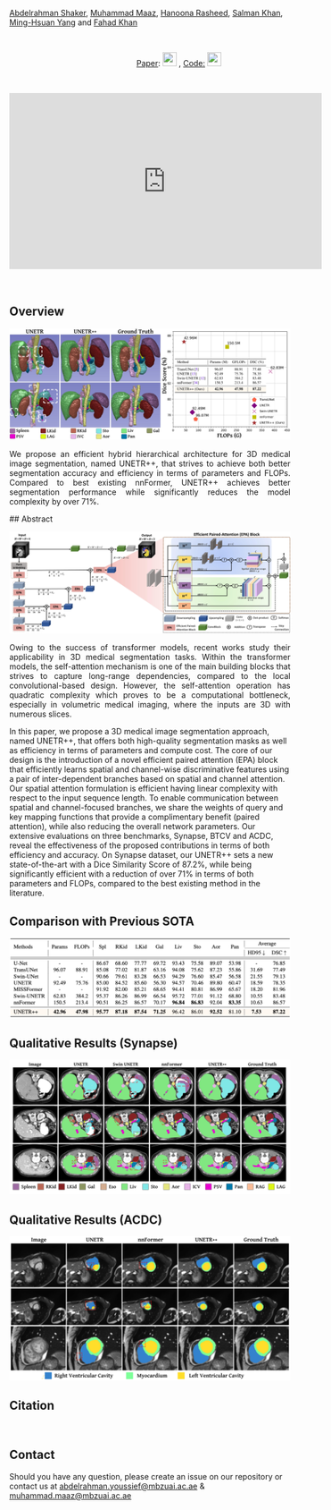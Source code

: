 
[Abdelrahman Shaker](https://scholar.google.com/citations?hl=en&user=eEz4Wu4AAAAJ), [Muhammad Maaz](https://scholar.google.com/citations?user=vTy9Te8AAAAJ&hl=en&authuser=1&oi=sra), [Hanoona Rasheed](https://scholar.google.com/citations?user=yhDdEuEAAAAJ&hl=en&oi=ao), [Salman Khan](https://salman-h-khan.github.io/), [Ming-Hsuan Yang](https://scholar.google.com/citations?user=p9-ohHsAAAAJ&hl=en&oi=ao) and [Fahad Khan](https://scholar.google.es/citations?user=zvaeYnUAAAAJ&hl=en)


<br>

&emsp;&emsp;&emsp;&emsp;&emsp;&emsp;&emsp;&emsp;&emsp;&emsp;&emsp;&emsp;&emsp;&emsp;&emsp;&emsp;  [Paper](https://arxiv.org/abs/2206.10589): [<img height="25" src="/Medical_Image_Segmentation/Paper.PNG" width="25" />](https://arxiv.org/abs/2206.10589)  , [Code:](https://github.com/mmaaz60/EdgeNeXt) [<img height="25" src="/Medical_Image_Segmentation/Github.png" width="25" />](https://github.com/mmaaz60/EdgeNeXt)

<br>

<p align="center">
<iframe width="560" height="315" src="https://www.youtube.com/embed/Oh-ooHlx58o" title="YouTube video player" frameborder="0" allow="accelerometer; autoplay; clipboard-write; encrypted-media; gyroscope; picture-in-picture" allowfullscreen></iframe>
</p>

<br>

## Overview
<p align="center">
<!-- ![results](images/madds_vs_top_1.png) -->
<img src="images/intro_fig.jpg" width="800">
<p align="justify">
We propose an efficient hybrid hierarchical architecture for 3D medical image segmentation, named UNETR++, that strives to achieve both better segmentation
accuracy and efficiency in terms of parameters and FLOPs. Compared to best existing nnFormer, UNETR++ achieves better segmentation performance while significantly reduces the model complexity by over 71%.
</p>
## Abstract


![main figure](images/UNETR++_Block_Diagram.jpg)

<p align="justify" width="800">
Owing to the success of transformer models, recent works study their applicability in 3D medical segmentation tasks. 
Within the transformer models, the self-attention mechanism is one of the main building blocks that strives to capture long-range dependencies, compared to the local convolutional-based design. However, the self-attention operation has quadratic complexity which proves to be a computational bottleneck, especially in volumetric medical imaging, where the inputs are 3D with numerous slices. 
    
In this paper, we propose a 3D medical image segmentation approach, named UNETR++, that offers both high-quality segmentation masks as well as efficiency in terms of parameters and compute cost. The core of our design is the introduction of a novel efficient paired attention (EPA) block that efficiently learns spatial and channel-wise discriminative features using a pair of inter-dependent branches based on spatial and channel attention.
Our spatial attention formulation is efficient having linear complexity with respect to the input sequence length. To enable communication between spatial and channel-focused branches, we share the weights of query and key mapping functions that provide a complimentary benefit (paired attention), while also reducing the overall network parameters. Our extensive evaluations on three benchmarks, Synapse, BTCV and ACDC, reveal the effectiveness of the proposed contributions in terms of both efficiency and accuracy. On Synapse dataset, our UNETR++ sets a new state-of-the-art with a Dice Similarity Score of 87.2%, while being significantly efficient with a reduction of over 71% in terms of both parameters and FLOPs, compared to the best existing method in the literature.
</p>


## Comparison with Previous SOTA
![results](images/Synapse_quantitative_results.png)

## Qualitative Results (Synapse)

![results](images/UNETR++_results_fig.jpg)

## Qualitative Results (ACDC)

![results](images/acdc_vs_unetr_suppl.jpg)

## Citation
```


```

## Contact
Should you have any question, please create an issue on our repository or contact us at [abdelrahman.youssief@mbzuai.ac.ae](abdelrahman.youssief@mbzuai.ac.ae) & [muhammad.maaz@mbzuai.ac.ae](muhammad.maaz@mbzuai.ac.ae)
